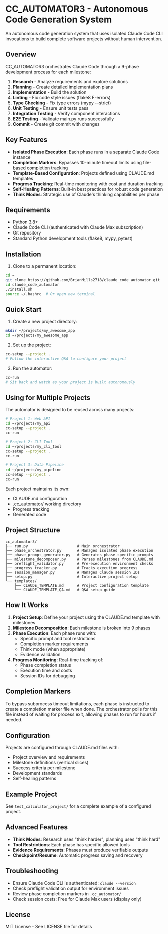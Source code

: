 # CC_AUTOMATOR3 - Autonomous Code Generation System

An autonomous code generation system that uses isolated Claude Code CLI invocations to build complete software projects without human intervention.

## Overview

CC_AUTOMATOR3 orchestrates Claude Code through a 9-phase development process for each milestone:
1. **Research** - Analyze requirements and explore solutions
2. **Planning** - Create detailed implementation plans
3. **Implementation** - Build the solution
4. **Linting** - Fix code style issues (flake8 F-errors)
5. **Type Checking** - Fix type errors (mypy --strict)
6. **Unit Testing** - Ensure unit tests pass
7. **Integration Testing** - Verify component interactions
8. **E2E Testing** - Validate main.py runs successfully
9. **Commit** - Create git commit with changes

## Key Features

- **Isolated Phase Execution**: Each phase runs in a separate Claude Code instance
- **Completion Markers**: Bypasses 10-minute timeout limits using file-based completion tracking
- **Template-Based Configuration**: Projects defined using CLAUDE.md templates
- **Progress Tracking**: Real-time monitoring with cost and duration tracking
- **Self-Healing Patterns**: Built-in best practices for robust code generation
- **Think Modes**: Strategic use of Claude's thinking capabilities per phase

## Requirements

- Python 3.8+
- Claude Code CLI (authenticated with Claude Max subscription)
- Git repository
- Standard Python development tools (flake8, mypy, pytest)

## Installation

1. Clone to a permanent location:
```bash
cd ~
git clone https://github.com/BrianMills2718/claude_code_automator.git
cd claude_code_automator
./install.sh
source ~/.bashrc  # Or open new terminal
```

## Quick Start

1. Create a new project directory:
```bash
mkdir ~/projects/my_awesome_app
cd ~/projects/my_awesome_app
```

2. Set up the project:
```bash
cc-setup --project .
# Follow the interactive Q&A to configure your project
```

3. Run the automator:
```bash
cc-run
# Sit back and watch as your project is built autonomously
```

## Using for Multiple Projects

The automator is designed to be reused across many projects:

```bash
# Project 1: Web API
cd ~/projects/my_api
cc-setup --project .
cc-run

# Project 2: CLI Tool  
cd ~/projects/my_cli_tool
cc-setup --project .
cc-run

# Project 3: Data Pipeline
cd ~/projects/my_pipeline
cc-setup --project .
cc-run
```

Each project maintains its own:
- CLAUDE.md configuration
- .cc_automator/ working directory
- Progress tracking
- Generated code

## Project Structure

```
cc_automator3/
├── run.py                      # Main orchestrator
├── phase_orchestrator.py       # Manages isolated phase execution
├── phase_prompt_generator.py   # Generates phase-specific prompts
├── milestone_decomposer.py     # Parses milestones from CLAUDE.md
├── preflight_validator.py      # Pre-execution environment checks
├── progress_tracker.py         # Tracks execution progress
├── session_manager.py          # Manages Claude session IDs
├── setup.py                    # Interactive project setup
└── templates/
    ├── CLAUDE_TEMPLATE.md      # Project configuration template
    └── CLAUDE_TEMPLATE_QA.md   # Q&A setup guide
```

## How It Works

1. **Project Setup**: Define your project using the CLAUDE.md template with milestones
2. **Milestone Decomposition**: Each milestone is broken into 9 phases
3. **Phase Execution**: Each phase runs with:
   - Specific prompt and tool restrictions
   - Completion marker requirements
   - Think mode (when appropriate)
   - Evidence validation
4. **Progress Monitoring**: Real-time tracking of:
   - Phase completion status
   - Execution time and costs
   - Session IDs for debugging

## Completion Markers

To bypass subprocess timeout limitations, each phase is instructed to create a completion marker file when done. The orchestrator polls for this file instead of waiting for process exit, allowing phases to run for hours if needed.

## Configuration

Projects are configured through CLAUDE.md files with:
- Project overview and requirements
- Milestone definitions (vertical slices)
- Success criteria per milestone
- Development standards
- Self-healing patterns

## Example Project

See `test_calculator_project/` for a complete example of a configured project.

## Advanced Features

- **Think Modes**: Research uses "think harder", planning uses "think hard"
- **Tool Restrictions**: Each phase has specific allowed tools
- **Evidence Requirements**: Phases must produce verifiable outputs
- **Checkpoint/Resume**: Automatic progress saving and recovery

## Troubleshooting

- Ensure Claude Code CLI is authenticated: `claude --version`
- Check preflight validation output for environment issues
- Review phase completion markers in `.cc_automator/`
- Check session costs: Free for Claude Max users (display only)

## License

MIT License - See LICENSE file for details